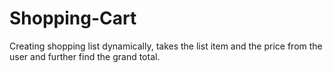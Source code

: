 # Shopping-Cart
Creating shopping list dynamically, takes the list item and the price from the user and further find the grand total.
